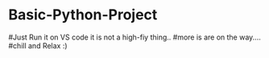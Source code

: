 # Basic-Python-Project

#Just Run it on VS code it is not a high-fiy thing.. 
#more is are on the way....
#chill and Relax :)
